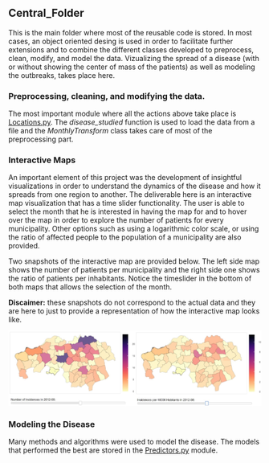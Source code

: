 ## Central_Folder

This is the main folder where most of the reusable code is stored. In most cases, an object oriented desing is used in order to facilitate further extensions and to combine the different classes developed to 
preprocess, clean, modify, and model the data. Vizualizing the spread of a disease (with or without showing the center of mass of the patients) as well as modeling the outbreaks, takes place here. 

### Preprocessing, cleaning, and modifying the data.

The most important module where all the actions above take place is [Locations.py](https://github.com/eKoulier/Deep-Learning-Infectious-Diseases/blob/master/Central_Folder/Locations.py). 
The *disease_studied* function is used to load the data from a file and the *MonthlyTransform* class takes care of most of the preprocessing part.

### Interactive Maps

An important element of this project was the development of insightful visualizations in order to understand the dynamics of the disease and how it spreads from one region to another. The deliverable here is an
interactive map visualization that has a time slider functionality. The user is able to select the month that he is interested in having the map for and to hover over the map in order to explore the number of patients
for every municipality. Other options such as using a logarithmic color scale, or using the ratio of affected people to the population of a municipality are also provided. 

Two snapshots of the interactive map are provided below. The left side map shows the number of patients per municipality and the right side one shows the ratio of patients per inhabitants. Notice the timeslider in the bottom of both maps that allows the selection of the month. 

**Discaimer:** these snapshots do not correspond to the actual data and they are here to just to provide a representation of how the interactive map looks like.

<img src="../Images/map.JPG" width="980"/> 
 
### Modeling the Disease

Many methods and algorithms were used to model the disease. The models that performed the best are stored in the 
[Predictors.py](https://github.com/eKoulier/Deep-Learning-Infectious-Diseases/blob/master/Central_Folder/Predictors.py) module.  

